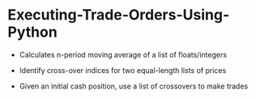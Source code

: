 # Executing-Trade-Orders-Using-Python

- Calculates n-period moving average of a list of floats/integers

- Identify cross-over indices for two equal-length lists of prices

- Given an initial cash position, use a list of crossovers to make trades
